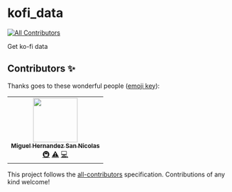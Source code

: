 # kofi_data
<!-- ALL-CONTRIBUTORS-BADGE:START - Do not remove or modify this section -->
[![All Contributors](https://img.shields.io/badge/all_contributors-1-orange.svg?style=flat-square)](#contributors-)
<!-- ALL-CONTRIBUTORS-BADGE:END -->
Get ko-fi data

## Contributors ✨

Thanks goes to these wonderful people ([emoji key](https://allcontributors.org/docs/en/emoji-key)):

<!-- ALL-CONTRIBUTORS-LIST:START - Do not remove or modify this section -->
<!-- prettier-ignore-start -->
<!-- markdownlint-disable -->
<table>
  <tr>
    <td align="center"><a href="https://github.com/miguelhdez1994"><img src="https://avatars.githubusercontent.com/u/71846320?v=4?s=100" width="100px;" alt=""/><br /><sub><b>Miguel Hernandez San Nicolas</b></sub></a><br /><a href="#infra-miguelhdez1994" title="Infrastructure (Hosting, Build-Tools, etc)">🚇</a> <a href="https://github.com/ragnarok22/kofi_data/commits?author=miguelhdez1994" title="Tests">⚠️</a> <a href="https://github.com/ragnarok22/kofi_data/commits?author=miguelhdez1994" title="Code">💻</a></td>
  </tr>
</table>

<!-- markdownlint-restore -->
<!-- prettier-ignore-end -->

<!-- ALL-CONTRIBUTORS-LIST:END -->

This project follows the [all-contributors](https://github.com/all-contributors/all-contributors) specification. Contributions of any kind welcome!